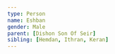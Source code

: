```yaml
---
type: Person
name: Eshban
gender: Male
parent: [Dishon Son Of Seir]
sibling: [Hemdan, Ithran, Keran]
---
```

